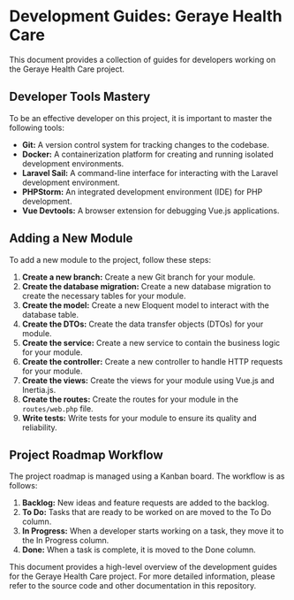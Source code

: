 
# Development Guides: Geraye Health Care

This document provides a collection of guides for developers working on the Geraye Health Care project.

## Developer Tools Mastery

To be an effective developer on this project, it is important to master the following tools:

*   **Git:** A version control system for tracking changes to the codebase.
*   **Docker:** A containerization platform for creating and running isolated development environments.
*   **Laravel Sail:** A command-line interface for interacting with the Laravel development environment.
*   **PHPStorm:** An integrated development environment (IDE) for PHP development.
*   **Vue Devtools:** A browser extension for debugging Vue.js applications.

## Adding a New Module

To add a new module to the project, follow these steps:

1.  **Create a new branch:** Create a new Git branch for your module.
2.  **Create the database migration:** Create a new database migration to create the necessary tables for your module.
3.  **Create the model:** Create a new Eloquent model to interact with the database table.
4.  **Create the DTOs:** Create the data transfer objects (DTOs) for your module.
5.  **Create the service:** Create a new service to contain the business logic for your module.
6.  **Create the controller:** Create a new controller to handle HTTP requests for your module.
7.  **Create the views:** Create the views for your module using Vue.js and Inertia.js.
8.  **Create the routes:** Create the routes for your module in the `routes/web.php` file.
9.  **Write tests:** Write tests for your module to ensure its quality and reliability.

## Project Roadmap Workflow

The project roadmap is managed using a Kanban board. The workflow is as follows:

1.  **Backlog:** New ideas and feature requests are added to the backlog.
2.  **To Do:** Tasks that are ready to be worked on are moved to the To Do column.
3.  **In Progress:** When a developer starts working on a task, they move it to the In Progress column.
4.  **Done:** When a task is complete, it is moved to the Done column.

This document provides a high-level overview of the development guides for the Geraye Health Care project. For more detailed information, please refer to the source code and other documentation in this repository.

